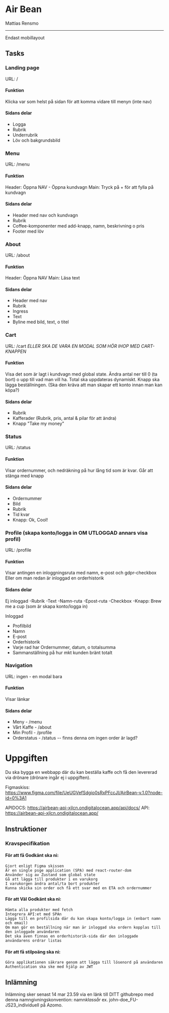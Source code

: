 # Air Bean

Mattias Rensmo

---

Endast mobillayout

## Tasks

### Landing page

URL: /

#### Funktion

Klicka var som helst på sidan för att komma vidare till menyn (inte nav)

#### Sidans delar

- Logga
- Rubrik
- Underrubrik
- Löv och bakgrundsbild

### Menu

URL: /menu

#### Funktion

Header: Öppna NAV - Öppna kundvagn
Main: Tryck på + för att fylla på kundvagn

#### Sidans delar

- Header med nav och kundvagn
- Rubrik
- Coffee-komponenter med add-knapp, namn, beskrivning o pris
- Footer med löv

### About

URL: /about

#### Funktion

Header: Öppna NAV
Main: Läsa text

#### Sidans delar

- Header med nav
- Rubrik
- Ingress
- Text
- Byline med bild, text, o titel

### Cart

URL: /cart _ELLER SKA DE VARA EN MODAL SOM HÖR IHOP MED CART-KNAPPEN_

#### Funktion

Visa det som är lagt i kundvagn med global state. Ändra antal ner till 0 (ta bort) o upp till vad man vill ha.
Total ska uppdateras dynamiskt.
Knapp ska lägga beställningen. (Ska den kräva att man skapar ett konto innan man kan köpa?)

#### Sidans delar

- Rubrik
- Kafferader (Rubrik, pris, antal & pilar för att ändra)
- Knapp "Take my money"

### Status

URL: /status

#### Funktion

Visar ordernummer, och nedräkning på hur lång tid som är kvar. Går att stänga med knapp

#### Sidans delar

- Ordernummer
- Bild
- Rubrik
- Tid kvar
- Knapp: Ok, Cool!

### Profile (skapa konto/logga in OM UTLOGGAD annars visa profil)

URL: /profile

#### Funktion

Visar antingen en inloggningsruta med namn, e-post och gdpr-checkbox
Eller om man redan är inloggad en orderhistorik

#### Sidans delar

Ej inloggad
-Rubrik
-Text
-Namn-ruta
-Epost-ruta
-Checkbox
-Knapp: Brew me a cup (som är skapa konto/logga in)

Inloggad

- Profilbild
- Namn
- E-post
- Orderhistorik
- Varje rad har Ordernummer, datum, o totalsumma
- Sammanställning på hur mkt kunden bränt totalt

### Navigation

URL: ingen - en modal bara

#### Funktion

Visar länkar

#### Sidans delar

- Meny - /menu
- Vårt Kaffe - /about
- Min Profil - /profile
- Orderstatus - /status -- finns denna om ingen order är lagd?

# Uppgiften

Du ska bygga en webbapp där du kan beställa kaffe och få den levererad via drönare (drönare ingår ej i uppgiften).

Figmaskiss: https://www.figma.com/file/UeUGVefSdgio0sRxPFccJI/AirBean-v.1.0?node-id=0%3A1

APIDOCS: https://airbean-api-xjlcn.ondigitalocean.app/api/docs/ API: https://airbean-api-xjlcn.ondigitalocean.app/

## Instruktioner

### Kravspecifikation

#### För att få Godkänt ska ni:

    Gjort enligt Figma skissen
    Är en single psge application (SPA) med react-router-dom
    Använder sig av Zustand som global state
    Gå att lägga till produkter i en varukorg
    I varukorgen ändra antal/ta bort produkter
    Kunna skicka sin order och få ett svar med en ETA och ordernummer

#### För att Väl Godkänt ska ni:

    Hämta alla produkter med fetch
    Integrera API:et med SPAn
    Lägga till en profilsida där du kan skapa konto/logga in (enbart namn och email)
    Om man gör en beställning när man är inloggad ska ordern kopplas till den inloggade användaren
    Det ska även finnas en orderhistorik-sida där den inloggade användarens ordrar listas

#### För att få stilpoäng ska ni:

    Göra applikationen säkrare genom att lägga till lösenord på användaren
    Authentication ska ske med hjälp av JWT

## Inlämning

Inlämning sker senast 14 mar 23.59 via en länk till DITT githubrepo med denna namngivningskonvention: namn*klassår* ex. john-doe_FU-JS23_individuell på Azomo.
